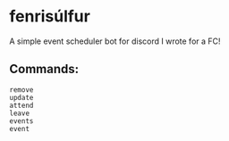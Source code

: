 # fenrisúlfur

A simple event scheduler bot for discord I wrote for a FC!

## Commands:
```schedule
remove
update
attend
leave
events
event
